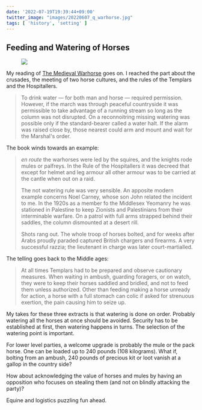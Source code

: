 ```yaml
---
date: '2022-07-19T19:39:44+09:00'
twitter_image: "images/20220607_q_warhorse.jpg"
tags: [ 'history', 'setting' ]
---
```


## Feeding and Watering of Horses

<figure class="right largestt">
<a href="https://www.goodreads.com/book/show/576812.Medieval_Warhorse?from_search=true&from_srp=true&qid=yTUIZ0UUMR&rank=2"><img src="images/20220607_warhorse.jpg" loading="lazy" /></a>
<figcaption>
</figcaption>
</figure>

My reading of [The Medieval Warhorse](20220607.html?f=feeding_and_watering&t=The_Medieval_Warhorse) goes on. I reached the part about the crusades, the meeting of two horse cultures, and the rules of the Templars and the Hospitallers.

> To drink water — for both man and horse — required permission. However, if the march was through peaceful countryside it was permissible to take advantage of a running stream so long as the column was not disrupted. On a reconnoitring missing watering was possible only if the standard-bearer called a water halt. If the alarm was raised close by, those nearest could arm and mount and wait for the Marshal's order.

The book winds towards an example:

> _en route_ the warhorses were led by the squires, and the knights rode mules or palfreys. In the Rule of the Hospitallers it was decreed that except for helmet and leg armour all other armour was to be carried at the cantle when out on a raid.
>
> The not watering rule was very sensible. An apposite modern example concerns Noel Carney, whose son John related the incident to me. In the 1920s as a member fo the Middlesex Yeomanry he was stationed in Palestine to keep Zionists and Palestinians from their interminable warfare. On a patrol with full arms strapped behind their saddles, the column dismounted at a desert rill.
>
> Shots rang out. The whole troop of horses bolted, and for weeks after Arabs proudly paraded captured British chargers and firearms. A very successful razzia; the lieutenant in charge was later court-martialled.

The telling goes back to the Middle ages:

> At all times Templars had to be prepared and observe cautionary measures. When waiting in ambush, guarding foragers, or on watch, they were to keep their horses saddled and bridled, and not to feed them unless authorized. Other than feeding making a horse unready for action, a horse with a full stomach can colic if asked for strenuous exertion, the pain causing him to seize up.

My takes for these three extracts is that watering is done on order. Probably watering all the horses at once should be avoided. Security has to be established at first, then watering happens in turns. The selection of the watering point is important.

For lower level parties, a welcome upgrade is probably the mule or the pack horse. One can be loaded up to 240 pounds (108 kilograms). What if, bolting from an ambush, 240 pounds of precious kit or loot vanish at a gallop in the country side?

How about acknowledging the value of horses and mules by having an opposition who focuses on stealing them (and not on blindly attacking the party)?

Equine and logistics puzzling fun ahead.

